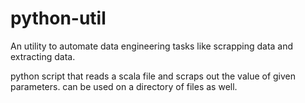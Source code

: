 # python-util
An utility to automate data engineering tasks like scrapping data and extracting data. 

python script that reads a scala file and scraps out the value of given parameters. 
can be used on a directory of files as well. 
